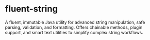 # fluent-string
A fluent, immutable Java utility for advanced string manipulation, safe parsing, validation, and formatting. Offers chainable methods, plugin support, and smart text utilities to simplify complex string workflows.
